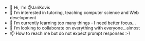 - 👋 Hi, I’m @JariKovis
- 👀 I’m interested in tutoring, teaching computer science and Web development
- 🌱 I’m currently learning too many things - I need better focus...
- 💞️ I’m looking to collaborate on everything with everyone...almost
- 📫 How to reach me but do not expect prompt responses :-)

<!---
JariKovis/JariKovis is a ✨ special ✨ repository because its `README.md` (this file) appears on your GitHub profile.
You can click the Preview link to take a look at your changes.
--->
